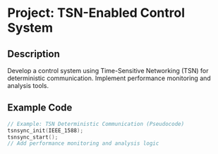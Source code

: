 # Project: TSN-Enabled Control System

## Description
Develop a control system using Time-Sensitive Networking (TSN) for deterministic communication. Implement performance monitoring and analysis tools.

## Example Code
```c
// Example: TSN Deterministic Communication (Pseudocode)
tsnsync_init(IEEE_1588);
tsnsync_start();
// Add performance monitoring and analysis logic
```
